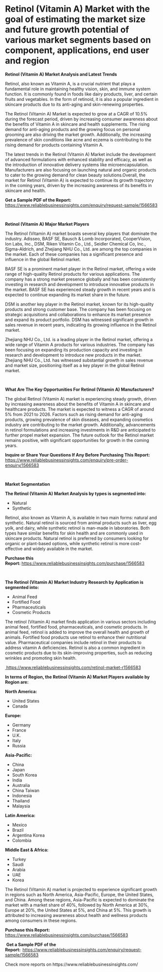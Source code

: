 <p><h1>Retinol (Vitamin A) Market with the goal of estimating the market size and future growth potential of various market segments based on component, applications, end user and region</h1></p><p><strong>Retinol (Vitamin A) Market Analysis and Latest Trends</strong></p>
<p><p>Retinol, also known as Vitamin A, is a crucial nutrient that plays a fundamental role in maintaining healthy vision, skin, and immune system function. It is commonly found in foods like dairy products, liver, and certain fruits and vegetables. In the form of retinoid, it is also a popular ingredient in skincare products due to its anti-aging and skin-renewing properties.</p><p>The Retinol (Vitamin A) Market is expected to grow at a CAGR of 10.5% during the forecast period, driven by increasing consumer awareness about the benefits of Vitamin A in skincare and health supplements. The rising demand for anti-aging products and the growing focus on personal grooming are also driving the market growth. Additionally, the increasing prevalence of skin conditions like acne and eczema is contributing to the rising demand for products containing Vitamin A.</p><p>The latest trends in the Retinol (Vitamin A) Market include the development of advanced formulations with enhanced stability and efficacy, as well as the introduction of innovative delivery systems like microencapsulation. Manufacturers are also focusing on launching natural and organic products to cater to the growing demand for clean beauty solutions.Overall, the market for Retinol (Vitamin A) is expected to continue its growth trajectory in the coming years, driven by the increasing awareness of its benefits in skincare and health.</p></p>
<p><strong>Get a Sample PDF of the Report:&nbsp;</strong> <a href="https://www.reliablebusinessinsights.com/enquiry/request-sample/1566583">https://www.reliablebusinessinsights.com/enquiry/request-sample/1566583</a></p>
<p>&nbsp;</p>
<p><strong>Retinol (Vitamin A) Major Market Players</strong></p>
<p><p>The Retinol (Vitamin A) market boasts several key players that dominate the industry. Adisseo, BASF SE, Bausch & Lomb Incorporated, CooperVision, Ion Labs, Inc., DSM, Riken Vitamin Co., Ltd., Seidler Chemical Co, Inc., Sigma-Aldrich, and Zhejiang NHU Co., Ltd. are among the top companies in the market. Each of these companies has a significant presence and influence in the global Retinol market.</p><p>BASF SE is a prominent market player in the Retinol market, offering a wide range of high-quality Retinol products for various applications. The company has a strong market presence globally and has been consistently investing in research and development to introduce innovative products in the market. BASF SE has experienced steady growth in recent years and is expected to continue expanding its market share in the future.</p><p>DSM is another key player in the Retinol market, known for its high-quality products and strong customer base. The company has been focusing on strategic acquisitions and collaborations to enhance its market presence and expand its product portfolio. DSM has witnessed significant growth in sales revenue in recent years, indicating its growing influence in the Retinol market.</p><p>Zhejiang NHU Co., Ltd. is a leading player in the Retinol market, offering a wide range of Vitamin A products for various industries. The company has been focusing on expanding its production capacity and investing in research and development to introduce new products in the market. Zhejiang NHU Co., Ltd. has witnessed substantial growth in sales revenue and market size, positioning itself as a key player in the global Retinol market.</p></p>
<p>&nbsp;</p>
<p><strong>What Are The Key Opportunities For Retinol (Vitamin A) Manufacturers?</strong></p>
<p><p>The global Retinol (Vitamin A) market is experiencing steady growth, driven by increasing awareness about the benefits of Vitamin A in skincare and healthcare products. The market is expected to witness a CAGR of around 5% from 2021 to 2026. Factors such as rising demand for anti-aging products, growing prevalence of skin diseases, and expanding cosmetics industry are contributing to the market growth. Additionally, advancements in retinol formulations and increasing investments in R&D are anticipated to further propel market expansion. The future outlook for the Retinol market remains positive, with significant opportunities for growth in the coming years.</p></p>
<p><strong>Inquire or Share Your Questions If Any Before Purchasing This Report:</strong> <a href="https://www.reliablebusinessinsights.com/enquiry/pre-order-enquiry/1566583">https://www.reliablebusinessinsights.com/enquiry/pre-order-enquiry/1566583</a></p>
<p>&nbsp;</p>
<p><strong>Market Segmentation</strong></p>
<p><strong>The Retinol (Vitamin A) Market Analysis by types is segmented into:</strong></p>
<p><ul><li>Natural</li><li>Synthetic</li></ul></p>
<p><p>Retinol, also known as Vitamin A, is available in two main forms: natural and synthetic. Natural retinol is sourced from animal products such as liver, egg yolk, and dairy, while synthetic retinol is man-made in laboratories. Both types have similar benefits for skin health and are commonly used in skincare products. Natural retinol is preferred by consumers looking for organic or plant-based options, while synthetic retinol is more cost-effective and widely available in the market.</p></p>
<p><strong>Purchase this Report:&nbsp;</strong><a href="https://www.reliablebusinessinsights.com/purchase/1566583">https://www.reliablebusinessinsights.com/purchase/1566583</a></p>
<p>&nbsp;</p>
<p><strong>The Retinol (Vitamin A) Market Industry Research by Application is segmented into:</strong></p>
<p><ul><li>Animal Feed</li><li>Fortified Food</li><li>Pharmaceuticals</li><li>Cosmetic Products</li></ul></p>
<p><p>The retinol (Vitamin A) market finds application in various sectors including animal feed, fortified food, pharmaceuticals, and cosmetic products. In animal feed, retinol is added to improve the overall health and growth of animals. Fortified food products use retinol to enhance their nutritional value. Pharmaceutical companies include retinol in their products to address vitamin A deficiencies. Retinol is also a common ingredient in cosmetic products due to its skin-improving properties, such as reducing wrinkles and promoting skin health.</p></p>
<p><a href="https://www.reliablebusinessinsights.com/retinol-market-r1566583">&nbsp;https://www.reliablebusinessinsights.com/retinol-market-r1566583</a></p>
<p><strong>In terms of Region, the Retinol (Vitamin A) Market Players available by Region are:</strong></p>
<p>
    <p> <strong> North America: </strong>
        <ul>
            <li>United States</li>
            <li>Canada</li>
        </ul>
        </p> 
    <p> <strong> Europe: </strong>
        <ul>
            <li>Germany</li>
            <li>France</li>
            <li>U.K.</li>
            <li>Italy</li>
            <li>Russia</li>
        </ul>
        </p> 
    <p> <strong> Asia-Pacific: </strong>
        <ul>
            <li>China</li>
            <li>Japan</li>
            <li>South Korea</li>
            <li>India</li>
            <li>Australia</li>
            <li>China Taiwan</li>
            <li>Indonesia</li>
            <li>Thailand</li>
            <li>Malaysia</li>
        </ul>
        </p> 
    <p> <strong> Latin America: </strong>
        <ul>
            <li>Mexico</li>
            <li>Brazil</li>
            <li>Argentina Korea</li>
            <li>Colombia</li>
        </ul>
        </p> 
    <p> <strong> Middle East & Africa: </strong>
        <ul>
            <li>Turkey</li>
            <li>Saudi</li>
            <li>Arabia</li>
            <li>UAE</li>
            <li>Korea</li>
        </ul>
    </p>
    </p>
<p><p>The Retinol (Vitamin A) market is projected to experience significant growth in regions such as North America, Asia-Pacific, Europe, the United States, and China. Among these regions, Asia-Pacific is expected to dominate the market with a market share of 40%, followed by North America at 30%, Europe at 20%, the United States at 5%, and China at 5%. This growth is attributed to increasing awareness about health and wellness products among consumers in these regions.</p></p>
<p><strong>Purchase this Report: </strong><a href="https://www.reliablebusinessinsights.com/purchase/1566583">https://www.reliablebusinessinsights.com/purchase/1566583</a></p>
<p>&nbsp;<strong>Get a Sample PDF of the Report:&nbsp;&nbsp;</strong><a href="https://www.reliablebusinessinsights.com/enquiry/request-sample/1566583">https://www.reliablebusinessinsights.com/enquiry/request-sample/1566583</a></p>
<p><strong></strong></p>
<p>Check more reports on https://www.reliablebusinessinsights.com/</p>